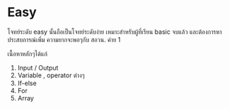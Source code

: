Easy
========
โจทย์ระดับ easy นั้นถือเป็นโจทย์ระดับง่าย เหมาะสำหรับผู้ที่เรียน basic จบแล้ว และต้องการหาประสบการณ์เพิ่ม ความยากจะพอๆกับ สอวน. ค่าย 1

เนื้อหาหลักๆได้แก่
1. Input / Output
2. Variable , operator ต่างๆ
3. If-else
4. For
5. Array
